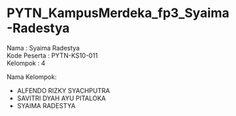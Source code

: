 # PYTN_KampusMerdeka_fp3_Syaima-Radestya

Nama : Syaima Radestya <br>
Kode Peserta : PYTN-KS10-011 <br>
Kelompok : 4

Nama Kelompok:
- ALFENDO RIZKY SYACHPUTRA
- SAVITRI DYAH AYU PITALOKA
- SYAIMA RADESTYA


